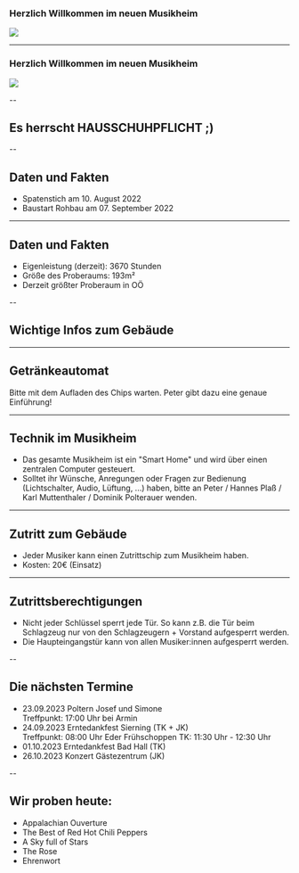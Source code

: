 ### Herzlich Willkommen im neuen Musikheim<!-- .element: class="fragment mdfa fa-question-circle"-->
![](https://mvhilbern.at/images/headers/Gesamtfoto-2-Kopie.jpg)

---
### Herzlich Willkommen im neuen Musikheim
![](https://mvhilbern.at/images/slider/Jugendkapelle%202022.jpg)

--

## Es herrscht HAUSSCHUHPFLICHT ;)

--

## Daten und Fakten

* Spatenstich am 10. August 2022
* Baustart Rohbau am 07. September 2022

---

## Daten und Fakten

* Eigenleistung (derzeit): 3670 Stunden
* Größe des Proberaums: 193m²
* Derzeit größter Proberaum in OÖ

--

## Wichtige Infos zum Gebäude

---

## Getränkeautomat

Bitte mit dem Aufladen des Chips warten. Peter gibt dazu eine genaue Einführung!

---

## Technik im Musikheim
* Das gesamte Musikheim ist ein "Smart Home" und wird über einen zentralen Computer gesteuert.
* Solltet ihr Wünsche, Anregungen oder Fragen zur Bedienung (Lichtschalter, Audio, Lüftung, ...) haben, bitte an Peter / Hannes Plaß / Karl Muttenthaler / Dominik Polterauer wenden.

---

## Zutritt zum Gebäude

* Jeder Musiker kann einen Zutrittschip zum Musikheim haben.
* Kosten: 20€ (Einsatz)

---

## Zutrittsberechtigungen

* Nicht jeder Schlüssel sperrt jede Tür. So kann z.B. die Tür beim Schlagzeug nur von den Schlagzeugern + Vorstand aufgesperrt werden.
* Die Haupteingangstür kann von allen Musiker:innen aufgesperrt werden.

--

## Die nächsten Termine

* 23.09.2023 Poltern Josef und Simone  
Treffpunkt: 17:00 Uhr bei Armin
* 24.09.2023 Erntedankfest Sierning (TK + JK)  
Treffpunkt: 08:00 Uhr Eder
Frühschoppen TK: 11:30 Uhr - 12:30 Uhr
* 01.10.2023 Erntedankfest Bad Hall (TK)  
* 26.10.2023 Konzert Gästezentrum (JK)  

--

## Wir proben heute:

* Appalachian Ouverture
* The Best of Red Hot Chili Peppers
* A Sky full of Stars
* The Rose
* Ehrenwort
